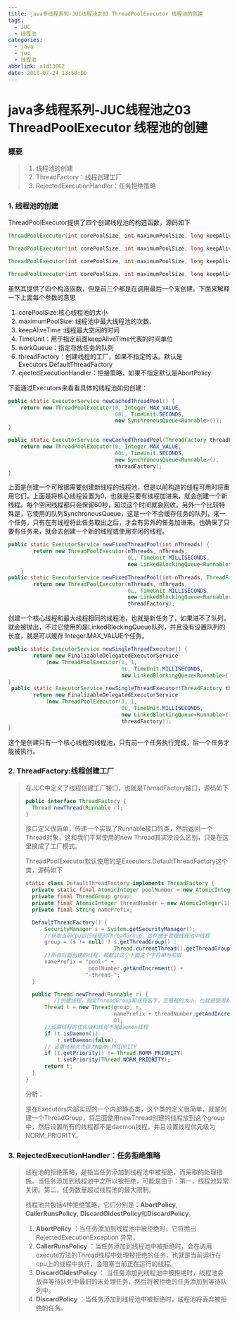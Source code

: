 ```yaml
---
title: java多线程系列-JUC线程池之03 ThreadPoolExecutor 线程池的创建
tags:
  - JUC
  - 线程池
categories:
  - java
  - juc
  - 线程池
abbrlink: a1d13062
date: 2018-07-24 13:58:00
---
```

#  java多线程系列-JUC线程池之03 ThreadPoolExecutor 线程池的创建

### 概要

>1. 线程池的创建
>2. ThreadFactory：线程创建工厂
>3. RejectedExecutionHandler：任务拒绝策略

###  1. 线程池的创建

ThreadPoolExecutor提供了四个创建线程池的构造函数，源码如下

```java
ThreadPoolExecutor(int corePoolSize, int maximumPoolSize, long keepAliveTime, TimeUnit unit, BlockingQueue<Runnable> workQueue)

ThreadPoolExecutor(int corePoolSize, int maximumPoolSize, long keepAliveTime, TimeUnit unit, BlockingQueue<Runnable> workQueue, RejectedExecutionHandler handler)

ThreadPoolExecutor(int corePoolSize, int maximumPoolSize, long keepAliveTime, TimeUnit unit, BlockingQueue<Runnable> workQueue, ThreadFactory threadFactory)

ThreadPoolExecutor(int corePoolSize, int maximumPoolSize, long keepAliveTime, TimeUnit unit, BlockingQueue<Runnable> workQueue, ThreadFactory threadFactory, RejectedExecutionHandler handler)
```
<!-- more -->
虽然其提供了四个构造函数，但是前三个都是在调用最后一个来创建。下面来解释一下上面每个参数的意思

1. corePoolSize:核心线程池的大小
2. maximumPoolSize: 线程池中最大线程池的次数、
3. keepAliveTime :线程最大空闲的时间
4. TimeUnit：用于指定前面keepAliveTime代表的时间单位
5. workQueue：指定存放任务的队列
6. threadFactory：创建线程的工厂，如果不指定的话。默认是Executors.DefaultThreadFactory
7. ejectedExecutionHandler：拒接策略，如果不指定默认是AbortPolicy

下面通过Executors来看看具体的线程池如何创建：

```java
public static ExecutorService newCachedThreadPool() {
    return new ThreadPoolExecutor(0, Integer.MAX_VALUE,
                                  60L, TimeUnit.SECONDS,
                                  new SynchronousQueue<Runnable>());
}

public static ExecutorService newCachedThreadPool(ThreadFactory threadFactory) {
    return new ThreadPoolExecutor(0, Integer.MAX_VALUE,
                                  60L, TimeUnit.SECONDS,
                                  new SynchronousQueue<Runnable>(),
                                  threadFactory);
}
```

上面是创建一个可根据需要创建新线程的线程池，但是以前构造的线程可用时将重用它们。上面是将核心线程设置为0，也就是只要有线程加进来，就会创建一个新线程。每个空闲线程都只会保留60秒，超过这个时间就会回收。另外一个比较特殊是，它使用的队列SynchronousQueue，这是一个不会缓存任务的队列，来一个任务，只有在有线程将此任务取出之后，才会有另外的任务加进来。也确保了只要有任务来，就会去创建一个新的线程或使用空闲的线程。

```java
public static ExecutorService newFixedThreadPool(int nThreads) {
        return new ThreadPoolExecutor(nThreads, nThreads,
                                      0L, TimeUnit.MILLISECONDS,
                                      new LinkedBlockingQueue<Runnable>());
    }
public static ExecutorService newFixedThreadPool(int nThreads, ThreadFactory threadFactory) {
        return new ThreadPoolExecutor(nThreads, nThreads,
                                      0L, TimeUnit.MILLISECONDS,
                                      new LinkedBlockingQueue<Runnable>(),
                                      threadFactory);
```

创建一个核心线程和最大线程相同的线程池，也就是新任务了，如果进不了队列，就会被抛出，不过它使用的是LinkedBlockingQueue队列，并且没有设置队列的长度，就是可以缓存 Integer.MAX_VALUE个任务。

```java
public static ExecutorService newSingleThreadExecutor() {
        return new FinalizableDelegatedExecutorService
            (new ThreadPoolExecutor(1, 1,
                                    0L, TimeUnit.MILLISECONDS,
                                    new LinkedBlockingQueue<Runnable>()));
}
 public static ExecutorService newSingleThreadExecutor(ThreadFactory threadFactory) {
        return new FinalizableDelegatedExecutorService
            (new ThreadPoolExecutor(1, 1,
                                    0L, TimeUnit.MILLISECONDS,
                                    new LinkedBlockingQueue<Runnable>(),
                                    threadFactory));
}

```

这个是创建只有一个核心线程的线程池，只有前一个任务执行完成，后一个任务才能被执行。

### 2. ThreadFactory:线程创建工厂

>在JUC中定义了线程创建工厂接口，也就是ThreadFactory接口，源码如下
>
>```java
>public interface ThreadFactory {
>	Thread newThread(Runnable r);
>}
>```
>
>接口定义很简单，传递一个实现了Runnable接口的类，然后返回一个Thread对象，这和我们平常使用的new Thread其实没设么区别，只是在这里换成了工厂模式。
>
>ThreadPoolExecutor默认使用的是Executors.DefaultThreadFactory这个类，源码如下
>
>```java
>static class DefaultThreadFactory implements ThreadFactory {
>   private static final AtomicInteger poolNumber = new AtomicInteger(1);
>   private final ThreadGroup group;
>   private final AtomicInteger threadNumber = new AtomicInteger(1);
>   private final String namePrefix;
>
>   DefaultThreadFactory() {
>       SecurityManager s = System.getSecurityManager();
>       //获取当前cpu运行线程的ThreadGroup，这样便于管理线程池中线程
>       group = (s != null) ? s.getThreadGroup() :
>                             Thread.currentThread().getThreadGroup();
>       //所有后面创建的线程，都都以这个下面这个字符串为前缀
>       namePrefix = "pool-" +
>                     poolNumber.getAndIncrement() +
>                    "-thread-";
>   }
>
>   public Thread newThread(Runnable r) {
>   	   //创建线程，指定ThreadGroup和线程名字，忽略栈的大小，也就是使用默认栈的深度
>       Thread t = new Thread(group, r,
>                             namePrefix + threadNumber.getAndIncrement(),
>                             0);
>       //设置线程的优先级和线程不是daemon线程
>       if (t.isDaemon())
>           t.setDaemon(false);
>       // 设置线程优先级为NORM_PRIORITY
>       if (t.getPriority() != Thread.NORM_PRIORITY)
>           t.setPriority(Thread.NORM_PRIORITY);
>       return t;
>   }
>}
>```
>
>分析：
>
>是在Executors内部实现的一个内部静态类，这个类的定义很简单，就是创建一个ThreadGroup，将后面使用newThread创建的线程放到这个group中，然后设置所有的线程都不是daemon线程，并且设置线程优先级为NORM_PRIORITY。
>

### 3. RejectedExecutionHandler：任务拒绝策略

>线程池的拒绝策略，是指当任务添加到线程池中被拒绝，而采取的处理措施。当任务添加到线程池中之所以被拒绝，可能是由于：第一，线程池异常关闭。第二，任务数量超过线程池的最大限制。
>
>线程池共包括4种拒绝策略，它们分别是：**AbortPolicy**, **CallerRunsPolicy**, **DiscardOldestPolicy**和**DiscardPolicy**。
>
>1. **AbortPolicy** ：当任务添加到线程池中被拒绝时，它将抛出 RejectedExecutionException 异常。
>2. **CallerRunsPolicy** ：当任务添加到线程池中被拒绝时，会在调用execute方法的Thread线程中处理被拒绝的任务，也就是当前运行在cpu上的线程中执行，会阻塞当前正在运行的线程。
>3. **DiscardOldestPolicy** ： 当任务添加到线程池中被拒绝时，线程池会放弃等待队列中最旧的未处理任务，然后将被拒绝的任务添加到等待队列中。
>4. **DiscardPolicy**   ：当任务添加到线程池中被拒绝时，线程池将丢弃被拒绝的任务。